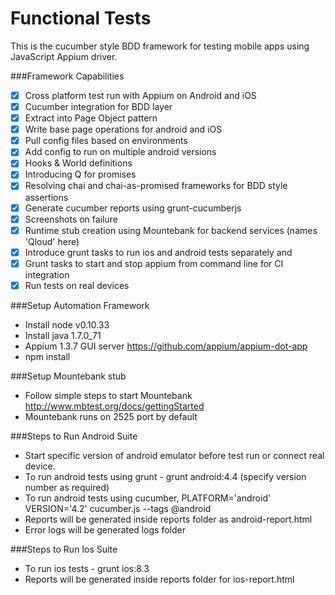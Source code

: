 # Functional Tests

This is the cucumber style BDD framework for testing mobile apps using JavaScript Appium driver.

###Framework Capabilities
- [x] Cross platform test run with Appium on Android and iOS
- [x] Cucumber integration for BDD layer
- [x] Extract into Page Object pattern
- [x] Write base page operations for android and iOS
- [x] Pull config files based on environments
- [x] Add config to run on multiple android versions
- [x] Hooks & World definitions
- [x] Introducing Q for promises
- [x] Resolving chai and chai-as-promised frameworks for BDD style assertions
- [x] Generate cucumber reports using grunt-cucumberjs
- [x] Screenshots on failure
- [x] Runtime stub creation using Mountebank for backend services (names 'Qloud' here)
- [x] Introduce grunt tasks to run ios and android tests separately and
- [x] Grunt tasks to start and stop appium from command line for CI integration
- [x] Run tests on real devices

###Setup Automation Framework
- Install node v0.10.33
- Install java 1.7.0_71
- Appium 1.3.7 GUI server https://github.com/appium/appium-dot-app
- npm install

###Setup Mountebank stub
- Follow simple steps to start Mountebank http://www.mbtest.org/docs/gettingStarted
- Mountebank runs on 2525 port by default

###Steps to Run Android Suite
- Start specific version of android emulator before test run or connect real device.
- To run android tests using grunt - grunt android:4.4 (specify version number as required)
- To run android tests using cucumber, PLATFORM='android' VERSION='4.2' cucumber.js --tags @android
- Reports will be generated inside reports folder as android-report.html
- Error logs will be generated logs folder

###Steps to Run Ios Suite
- To run ios tests - grunt ios:8.3
- Reports will be generated inside reports folder for ios-report.html
